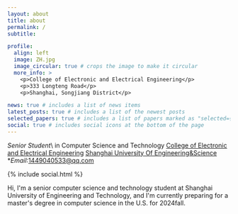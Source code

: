 ```yaml
---
layout: about
title: about
permalink: /
subtitle:

profile:
  align: left
  image: ZH.jpg
  image_circular: true # crops the image to make it circular
  more_info: >
    <p>College of Electronic and Electrical Engineering</p>
    <p>333 Longteng Road</p>
    <p>Shanghai, Songjiang District</p>

news: true # includes a list of news items
latest_posts: true # includes a list of the newest posts
selected_papers: true # includes a list of papers marked as "selected={true}"
social: true # includes social icons at the bottom of the page
---
```

*Senior Student*\ in Computer Science and Technology
[College of Electronic and Electrical Engineering](https://seee.sues.edu.cn/)
[Shanghai University Of Engineering&Science](https://www.sues.edu.cn/)
**Email*:1449040533@qq.com

<div class="contact-icons">
{% include social.html %}
</div>

Hi, I'm a senior computer science and technology student at Shanghai University of Engineering and Technology, and I'm currently preparing for a master's degree in computer science in the U.S. for 2024fall.

<!-- This is regular text and <span style="color:green;">this is green text</span>.
Write your biography here. Tell the world about yourself. Link to your favorite [subreddit](http://reddit.com). You can put a picture in, too. The code is already in, just name your picture `prof_pic.jpg` and put it in the `img/` folder.

Put your address / P.O. box / other info right below your picture. You can also disable any of these elements by editing `profile` property of the YAML header of your `_pages/about.md`. Edit `_bibliography/papers.bib` and Jekyll will render your [publications page](/al-folio/publications/) automatically.

Link to your social media connections, too. This theme is set up to use [Font Awesome icons](http://fortawesome.github.io/Font-Awesome/) and [Academicons](https://jpswalsh.github.io/academicons/), like the ones below. Add your Facebook, Twitter, LinkedIn, Google Scholar, or just disable all of them. -->